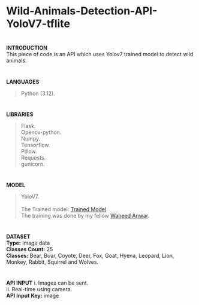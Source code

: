 # Wild-Animals-Detection-API-YoloV7-tflite
#
**INTRODUCTION<br>**
This piece of code is an API which uses Yolov7 trained model to detect wild animals.
#
**LANGUAGES**
> Python (3.12).
#
**LIBRARIES**
> Flask.<br>
> Opencv-python.<br>
> Numpy.<br>
> Tensorflow.<br>
> Pillow.<br>
> Requests.<br>
> gunicorn.
#
**MODEL**
> YoloV7.<br><br>
The Trained model: [Trained Model](https://drive.google.com/file/d/1_JRo-pOujewBK0O-wJmKLhHWK0yzT4YY/view?usp=drive_link).<br>
The training was done by my fellow [Waheed Anwar]([https://github.com/Waheed9002/AR-Hiking-App.git](https://github.com/Waheed9002)).
#
**DATASET**<br>
**Type:** Image data<br>
**Classes Count:** 25<br>
**Classes:** Bear, Boar, Coyote, Deer, Fox, Goat, Hyena, Leopard, Lion, Monkey, Rabbit, Squirrel and Wolves.
#
**API INPUT**
i. Images can be sent.<br>
ii. Real-time using camera.<br>
**API Input Key:** image


